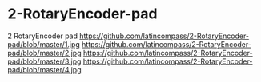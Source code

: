 # 2-RotaryEncoder-pad
2 RotaryEncoder pad
https://github.com/latincompass/2-RotaryEncoder-pad/blob/master/1.jpg
https://github.com/latincompass/2-RotaryEncoder-pad/blob/master/2.jpg
https://github.com/latincompass/2-RotaryEncoder-pad/blob/master/3.jpg
https://github.com/latincompass/2-RotaryEncoder-pad/blob/master/4.jpg
